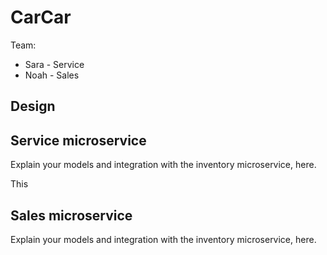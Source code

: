 # CarCar

Team:

* Sara - Service
* Noah - Sales

## Design

## Service microservice

Explain your models and integration with the inventory
microservice, here.

This 


## Sales microservice

Explain your models and integration with the inventory
microservice, here.
